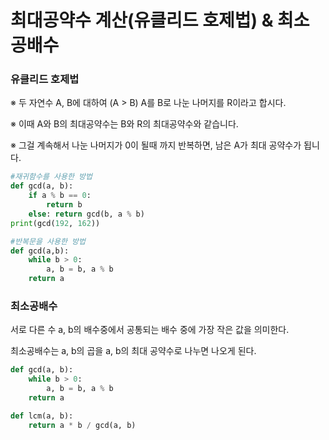 # 최대공약수 계산(유클리드 호제법) & 최소공배수

### 유클리드 호제법

※ 두 자연수 A, B에 대하여 (A > B) A를 B로 나눈 나머지를 R이라고 합시다.

※ 이때 A와 B의 최대공약수는 B와 R의 최대공약수와 같습니다.

※ 그걸 계속해서 나눈 나머지가 0이 될때 까지 반복하면, 남은 A가 최대 공약수가 됩니다.

```python
#재귀함수를 사용한 방법
def gcd(a, b):
	if a % b == 0:
		return b
	else: return gcd(b, a % b)
print(gcd(192, 162))

#반복문을 사용한 방법
def gcd(a,b):
	while b > 0:
		a, b = b, a % b
	return a
```

### 최소공배수

서로 다른 수 a, b의 배수중에서 공통되는 배수 중에 가장 작은 값을 의미한다.

최소공배수는 a, b의 곱을 a, b의 최대 공약수로 나누면 나오게 된다.

```python
def gcd(a, b):
	while b > 0:
		a, b = b, a % b
	return a

def lcm(a, b):
	return a * b / gcd(a, b)
```
